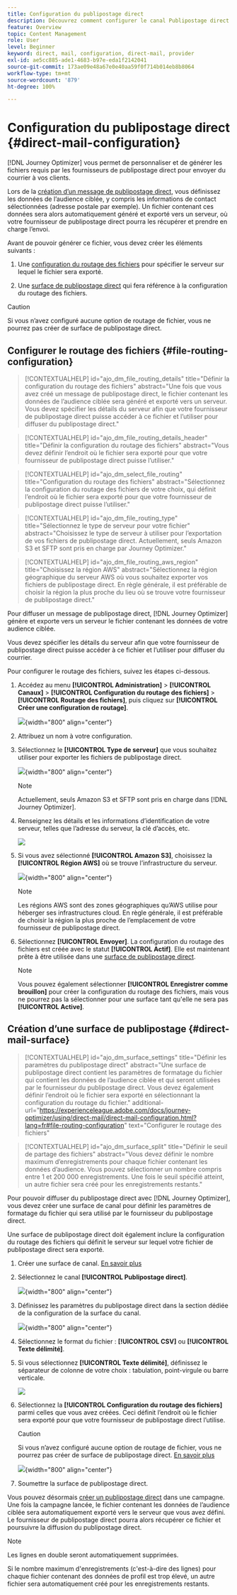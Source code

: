 ```yaml
---
title: Configuration du publipostage direct
description: Découvrez comment configurer le canal Publipostage direct dans Journey Optimizer
feature: Overview
topic: Content Management
role: User
level: Beginner
keyword: direct, mail, configuration, direct-mail, provider
exl-id: ae5cc885-ade1-4683-b97e-eda1f2142041
source-git-commit: 173ae09e48a67e0e40aa59f0f714b014eb8b8064
workflow-type: tm+mt
source-wordcount: '879'
ht-degree: 100%

---
```


# Configuration du publipostage direct {#direct-mail-configuration}

[!DNL Journey Optimizer] vous permet de personnaliser et de générer les fichiers requis par les fournisseurs de publipostage direct pour envoyer du courrier à vos clients.

Lors de la [création d’un message de publipostage direct](../direct-mail/create-direct-mail.md), vous définissez les données de l’audience ciblée, y compris les informations de contact sélectionnées (adresse postale par exemple). Un fichier contenant ces données sera alors automatiquement généré et exporté vers un serveur, où votre fournisseur de publipostage direct pourra les récupérer et prendre en charge l’envoi.

Avant de pouvoir générer ce fichier, vous devez créer les éléments suivants :

1. Une [configuration du routage des fichiers](#file-routing-configuration) pour spécifier le serveur sur lequel le fichier sera exporté.

1. Une [surface de publipostage direct](#direct-mail-surface) qui fera référence à la configuration du routage des fichiers.

>[!CAUTION]
>
>Si vous n’avez configuré aucune option de routage de fichier, vous ne pourrez pas créer de surface de publipostage direct.

## Configurer le routage des fichiers {#file-routing-configuration}

>[!CONTEXTUALHELP]
>id="ajo_dm_file_routing_details"
>title="Définir la configuration du routage des fichiers"
>abstract="Une fois que vous avez créé un message de publipostage direct, le fichier contenant les données de l’audience ciblée sera généré et exporté vers un serveur. Vous devez spécifier les détails du serveur afin que votre fournisseur de publipostage direct puisse accéder à ce fichier et l’utiliser pour diffuser du publipostage direct."

<!--
>additional-url="https://experienceleague.adobe.com/docs/journey-optimizer/using/direct-mail/create-direct-mail.html" text="Create a direct mail message"-->

>[!CONTEXTUALHELP]
>id="ajo_dm_file_routing_details_header"
>title="Définir la configuration du routage des fichiers"
>abstract="Vous devez définir l’endroit où le fichier sera exporté pour que votre fournisseur de publipostage direct puisse l’utiliser."

>[!CONTEXTUALHELP]
>id="ajo_dm_select_file_routing"
>title="Configuration du routage des fichiers"
>abstract="Sélectionnez la configuration du routage des fichiers de votre choix, qui définit l’endroit où le fichier sera exporté pour que votre fournisseur de publipostage direct puisse l’utiliser."

>[!CONTEXTUALHELP]
>id="ajo_dm_file_routing_type"
>title="Sélectionnez le type de serveur pour votre fichier"
>abstract="Choisissez le type de serveur à utiliser pour l’exportation de vos fichiers de publipostage direct. Actuellement, seuls Amazon S3 et SFTP sont pris en charge par Journey Optimizer."

>[!CONTEXTUALHELP]
>id="ajo_dm_file_routing_aws_region"
>title="Choisissez la région AWS"
>abstract="Sélectionnez la région géographique du serveur AWS où vous souhaitez exporter vos fichiers de publipostage direct. En règle générale, il est préférable de choisir la région la plus proche du lieu où se trouve votre fournisseur de publipostage direct."

Pour diffuser un message de publipostage direct, [!DNL Journey Optimizer] génère et exporte vers un serveur le fichier contenant les données de votre audience ciblée.

Vous devez spécifier les détails du serveur afin que votre fournisseur de publipostage direct puisse accéder à ce fichier et l’utiliser pour diffuser du courrier.

Pour configurer le routage des fichiers, suivez les étapes ci-dessous.

1. Accédez au menu **[!UICONTROL Administration]** > **[!UICONTROL Canaux]** > **[!UICONTROL Configuration du routage des fichiers]** > **[!UICONTROL Routage des fichiers]**, puis cliquez sur **[!UICONTROL Créer une configuration de routage]**.

   ![](assets/file-routing-config-button.png){width="800" align="center"}

1. Attribuez un nom à votre configuration.

1. Sélectionnez le **[!UICONTROL Type de serveur]** que vous souhaitez utiliser pour exporter les fichiers de publipostage direct.

   ![](assets/file-routing-config-type.png){width="800" align="center"}

   >[!NOTE]
   >
   >Actuellement, seuls Amazon S3 et SFTP<!--and Azure--> sont pris en charge dans [!DNL Journey Optimizer].

1. Renseignez les détails et les informations d’identification de votre serveur, telles que l’adresse du serveur, la clé d’accès, etc.

   ![](assets/file-routing-config-sftp-details.png)

1. Si vous avez sélectionné **[!UICONTROL Amazon S3]**, choisissez la **[!UICONTROL Région AWS]** où se trouve l’infrastructure du serveur.

   ![](assets/file-routing-config-aws-region.png){width="800" align="center"}

   >[!NOTE]
   >
   >Les régions AWS sont des zones géographiques qu’AWS utilise pour héberger ses infrastructures cloud. En règle générale, il est préférable de choisir la région la plus proche de l’emplacement de votre fournisseur de publipostage direct.

1. Sélectionnez **[!UICONTROL Envoyer]**. La configuration du routage des fichiers est créée avec le statut **[!UICONTROL Actif]**. Elle est maintenant prête à être utilisée dans une [surface de publipostage direct](#direct-mail-surface).

   >[!NOTE]
   >
   >Vous pouvez également sélectionner **[!UICONTROL Enregistrer comme brouillon]** pour créer la configuration du routage des fichiers, mais vous ne pourrez pas la sélectionner pour une surface tant qu&#39;elle ne sera pas **[!UICONTROL Active]**.

## Création d’une surface de publipostage {#direct-mail-surface}

>[!CONTEXTUALHELP]
>id="ajo_dm_surface_settings"
>title="Définir les paramètres du publipostage direct"
>abstract="Une surface de publipostage direct contient les paramètres de formatage du fichier qui contient les données de l’audience ciblée et qui seront utilisées par le fournisseur du publipostage direct. Vous devez également définir l’endroit où le fichier sera exporté en sélectionnant la configuration du routage du fichier."
>additional-url="https://experienceleague.adobe.com/docs/journey-optimizer/using/direct-mail/direct-mail-configuration.html?lang=fr#file-routing-configuration" text="Configurer le routage des fichiers"

<!--
>[!CONTEXTUALHELP]
>id="ajo_dm_surface_sort"
>title="Define the sort order"
>abstract="If you select this option, the sort will be by profile ID, ascending or descending. If you unselect it, the sorting configuration defined when creating the direct mail message within a journey or a campaign."-->

>[!CONTEXTUALHELP]
>id="ajo_dm_surface_split"
>title="Définir le seuil de partage des fichiers"
>abstract="Vous devez définir le nombre maximum d’enregistrements pour chaque fichier contenant les données d’audience. Vous pouvez sélectionner un nombre compris entre 1 et 200 000 enregistrements. Une fois le seuil spécifié atteint, un autre fichier sera créé pour les enregistrements restants."

Pour pouvoir diffuser du publipostage direct avec [!DNL Journey Optimizer], vous devez créer une surface de canal pour définir les paramètres de formatage du fichier qui sera utilisé par le fournisseur du publipostage direct.

Une surface de publipostage direct doit également inclure la configuration du routage des fichiers qui définit le serveur sur lequel votre fichier de publipostage direct sera exporté.

1. Créer une surface de canal. [En savoir plus](../configuration/channel-surfaces.md)

1. Sélectionnez le canal **[!UICONTROL Publipostage direct]**.

   ![](assets/surface-direct-mail-channel.png){width="800" align="center"}

1. Définissez les paramètres du publipostage direct dans la section dédiée de la configuration de la surface du canal.

   ![](assets/surface-direct-mail-settings.png){width="800" align="center"}

   <!--![](assets/surface-direct-mail-settings-with-insertion.png)-->

1. Sélectionnez le format du fichier : **[!UICONTROL CSV]** ou **[!UICONTROL Texte délimité]**.

1. Si vous sélectionnez **[!UICONTROL Texte délimité]**, définissez le séparateur de colonne de votre choix : tabulation, point-virgule ou barre verticale<!--or ampersand-->.

   ![](assets/surface-direct-mail-column-separator.png)

1. Sélectionnez la **[!UICONTROL Configuration du routage des fichiers]** parmi celles que vous avez créées. Ceci définit l’endroit où le fichier sera exporté pour que votre fournisseur de publipostage direct l’utilise.

   >[!CAUTION]
   >
   >Si vous n’avez configuré aucune option de routage de fichier, vous ne pourrez pas créer de surface de publipostage direct. [En savoir plus](#file-routing-configuration)

   ![](assets/surface-direct-mail-file-routing.png){width="800" align="center"}

   <!--![](assets/surface-direct-mail-file-routing-with-insertion.png)-->

1. Soumettre la surface de publipostage direct.

Vous pouvez désormais [créer un publipostage direct](../direct-mail/create-direct-mail.md) dans une campagne. Une fois la campagne lancée, le fichier contenant les données de l’audience ciblée sera automatiquement exporté vers le serveur que vous avez défini. Le fournisseur de publipostage direct pourra alors récupérer ce fichier et poursuivre la diffusion du publipostage direct.

>[!NOTE]
>
>Les lignes en double seront automatiquement supprimées.
>
>Si le nombre maximum d&#39;enregistrements (c&#39;est-à-dire des lignes) pour chaque fichier contenant des données de profil est trop élevé, un autre fichier sera automatiquement créé pour les enregistrements restants.

<!--
    In the **[!UICONTROL Insertion]** section, you can choose to automatically remove duplicate rows.

    Define the maximum number of records (i.e. rows) for each file containing profile data. After the specified threshold is reached, another file will be created for the remaining records.

    ![](assets/surface-direct-mail-split.png)

    For example, if there are 100,000 records in the file and the threshold limit is set to 60,000, the records will be split into two files. The first file will contain 60,000 rows, and the second file will contain the remaining 40,000 rows.

    >[!NOTE]
    >
    >NOTE You can set any number between 1 and 200,000 records, meaning each file must contain at least 1 row and no more than 200,000 rows.

-->